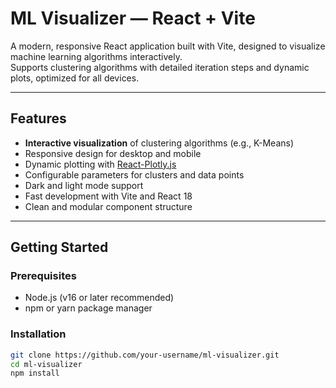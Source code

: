 # ML Visualizer — React + Vite

A modern, responsive React application built with Vite, designed to visualize machine learning algorithms interactively.  
Supports clustering algorithms with detailed iteration steps and dynamic plots, optimized for all devices.

---

## Features

- **Interactive visualization** of clustering algorithms (e.g., K-Means)  
- Responsive design for desktop and mobile  
- Dynamic plotting with [React-Plotly.js](https://github.com/react-plotly/react-plotly.js)  
- Configurable parameters for clusters and data points  
- Dark and light mode support  
- Fast development with Vite and React 18  
- Clean and modular component structure  

---

## Getting Started

### Prerequisites

- Node.js (v16 or later recommended)  
- npm or yarn package manager  

### Installation

```bash
git clone https://github.com/your-username/ml-visualizer.git
cd ml-visualizer
npm install
